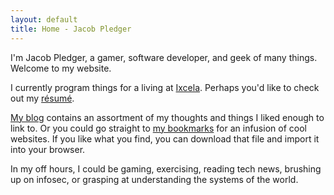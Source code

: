 ```yaml
---
layout: default
title: Home - Jacob Pledger
---
```


I'm Jacob Pledger, a gamer, software developer, and geek of many things. Welcome to my website.

I currently program things for a living at [Ixcela](https://ixcela.com). Perhaps you'd like to check out my [résumé](/resume.html).

[My blog](/blog/index.html) contains an assortment of my thoughts and things I liked enough to link to. Or you could go straight to [my bookmarks](/bookmarks.html) for an infusion of cool websites. If you like what you find, you can download that file and import it into your browser.

In my off hours, I could be gaming, exercising, reading tech news, brushing up on infosec, or grasping at understanding the systems of the world.
